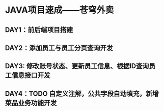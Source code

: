 # JAVA项目速成——苍穹外卖
## DAY1：前后端项目搭建
## DAY2：添加员工与员工分页查询开发
## DAY3: 修改账号状态、更新员工信息、根据ID查询员工信息接口开发
## DAY4：TODO 自定义注解，公共字段自动填充，新增菜品业务功能开发